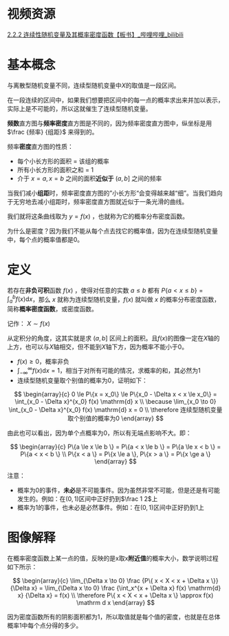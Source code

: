 # 视频资源

[2.2.2 连续性随机变量及其概率密度函数【板书】_哔哩哔哩_bilibili](https://www.bilibili.com/video/BV1ot411y7mU?p=21&vd_source=5c0fccc3e62acb7264f3cd05395b00c0)

# 基本概念

与离散型随机变量不同，连续型随机变量中$X$的取值是一段区间。

在一段连续的区间中，如果我们想要把区间中的每一点的概率求出来并加以表示，实际上是不可能的，所以这就催生了连续型随机变量。

**频数**直方图与**频率密度**直方图是不同的，因为频率密度直方图中，纵坐标是用 $\frac {频率} {组距}$ 来得到的。

频率**密度**直方图的性质：
- 每个小长方形的面积 = 该组的概率
- 所有小长方形的面积之和 = 1
- 介于 $x=a, x=b$ 之间的面积**近似于** $(a,b]$ 之间的频率

当我们减小**组距**时，频率密度直方图的”小长方形“会变得越来越“细”。当我们趋向于无穷地去减小组距时，频率密度直方图就近似于一条光滑的曲线。

我们就将这条曲线取为 $y=f(x)$ ，也就称为它的概率分布密度函数。

为什么是密度？因为我们不能从每个点去找它的概率值，因为在连续型随机变量中，每个点的概率值都是0。

# 定义

若存在**非负可积**函数 $f(x)$ ，使得对任意的实数 $a \le b$ 都有 $P\{a < x \le b \} = \int_a^b f(x) \mathrm{d} x$，那么 $x$ 就称为连续型随机变量，$f(x)$ 就叫做 $x$ 的概率分布密度函数，简称**概率密度函数**，或密度函数。

记作： $X \sim f(x)$

从定积分的角度，这其实就是求 $(a,b]$ 区间上的面积。且$f(x)$的图像一定在$X$轴的上方，也可以与$X$轴相交，但不能到$X$轴下方，因为概率不能小于0。

- $f(x) \ge 0$，概率非负
- $\int_{-\infty}^{\infty} f(x) \mathrm{d} x = 1$，相当于对所有可能的情况，求概率的和，其必然为1
- 连续型随机变量取个别值的概率为0，证明如下：

$$
\begin{array}{c}
0 \le P\{x = x_0\} \le P\{x_0 - \Delta x < x \le x_0\} = \int_{x_0 - \Delta x}^{x_0} f(x) \mathrm{d} x \\
\because \lim_{x_0 \to 0} \int_{x_0 - \Delta x}^{x_0} f(x) \mathrm{d} x = 0 \\
\therefore 连续型随机变量取个别值的概率为0
\end{array}
$$

由此也可以看出，因为单个点概率为0，所以有无端点影响不大。即：

$$
\begin{array}{c}
P\{a \le x \le b \} = P\{a < x \le b \} = P\{a \le x < b \} = P\{a < x < b \} \\
P\{x < a \} = P\{x \le a \}, P\{x > a \} = P\{x \ge a \}
\end{array}
$$

注意：
- 概率为0的事件，**未必**是不可能事件。因为虽然非常不可能，但是还是有可能发生的。例如：在$(0,1)$区间中正好扔到$\frac 1 2$上
- 概率为1的事件，也未必是必然事件。例如：在$(0,1)$区间中正好扔到1上

# 图像解释

在概率密度函数上某一点的值，反映的是x取x**附近值**的概率大小，数学说明过程如下所示：

$$
\begin{array}{c}
\lim_{\Delta x \to 0} \frac {P\{ x < X < x + \Delta x \}} {\Delta x} =
\lim_{\Delta x \to 0} \frac {\int_x^{x + \Delta x} f(x) \mathrm{d} x} {\Delta x} = f(x) \\
\therefore P\{ x < X < x + \Delta x \} \approx f(x) \mathrm d x
\end{array}
$$

因为密度函数所有的阴影面积都为1，所以取值就是每个值的密度，也就是在总体概率1中每个点分得的多少。

